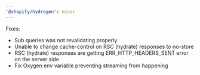 ```yaml
---
'@shopify/hydrogen': minor
---
```


Fixes:

- Sub queries was not revalidating properly
- Unable to change cache-control on RSC (hydrate) responses to no-store
- RSC (hydrate) responses are getting ERR_HTTP_HEADERS_SENT error on the server side
- Fix Oxygen env variable preventing streaming from happening
